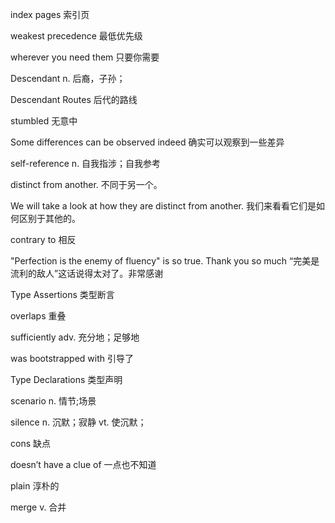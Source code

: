 index pages 索引页

weakest precedence 最低优先级

wherever you need them 只要你需要

Descendant n. 后裔，子孙；

Descendant Routes 后代的路线

stumbled 无意中

Some differences can be observed indeed 确实可以观察到一些差异

self-reference n. 自我指涉；自我参考

distinct from another. 不同于另一个。

We will take a look at how they are distinct from another. 我们来看看它们是如何区别于其他的。

contrary to 相反

"Perfection is the enemy of fluency" is so true. Thank you so much “完美是流利的敌人”这话说得太对了。非常感谢

Type Assertions 类型断言

overlaps 重叠

sufficiently adv. 充分地；足够地

was bootstrapped with 引导了

Type Declarations 类型声明

scenario n. 情节;场景

silence n. 沉默；寂静 vt. 使沉默；

cons 缺点

doesn’t have a clue of 一点也不知道

plain 淳朴的

merge v. 合并
